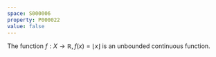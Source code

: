 ```yaml
---
space: S000006
property: P000022
value: false
---
```


The function $f:X\rightarrow\mathbb R, f(x)=\lfloor x\rfloor$ is an unbounded continuous function.
